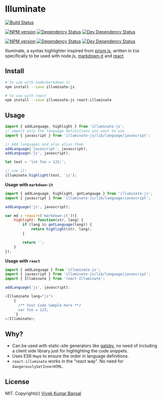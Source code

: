 # Illuminate

[![Build Status](http://img.shields.io/travis/vkbansal/illuminate-js/master.svg?style=flat-square)](https://travis-ci.org/vkbansal/illuminate-js)

[![NPM version](http://img.shields.io/npm/v/illuminate-js.svg?style=flat-square)](https://npmjs.org/package/illuminate-js)
[![Dependency Status](https://david-dm.org/vkbansal/illuminate-js/status.svg?style=flat-square)](https://david-dm.org/vkbansal/illuminate-js?path=packages/illuminate-js)
[![Dev Dependency Status](https://david-dm.org/vkbansal/illuminate-js/dev-status.svg?style=flat-square&path=packages/illuminate-js)](https://david-dm.org/vkbansal/illuminate-js?type=dev&path=packages/illuminate-js)

[![NPM version](http://img.shields.io/npm/v/react-illuminate.svg?style=flat-square)](https://npmjs.org/package/illuminate-js)
[![Dependency Status](https://david-dm.org/vkbansal/illuminate-js/status.svg?style=flat-square&path=packages/react-illuminate)](https://david-dm.org/vkbansal/react-illuminate?path=packages/react-illuminate)
[![Dev Dependency Status](https://david-dm.org/vkbansal/illuminate-js/dev-status.svg?style=flat-square&path=packages/react-illuminate)](https://david-dm.org/vkbansal/react-illuminate?type=dev&path=packages/react-illuminate)

Illuminate, a syntax highlighter inspired from [prism.js](http://prismjs.com), written in `ES6`
specifically to be used with node.js, [markdown-it](https://github.com/markdown-it/markdown-it) and
[react](http://facebook.github.io/react/)

## Install

```bash
# to use with node/markdown-it
npm install --save illuminate-js

# to use with react
npm install --save illuminate-js react-illuminate
```

## Usage

```js
import { addLanguage, highlight } from 'illuminate-js';
// import only the language definitions you want to use
import { javascript } from 'illuminate-js/lib/language/javascript';

// Add languages and also alias them
addLanguage('javascript', javascript);
addLanguage('js', javascript);

let text = 'let foo = 123;';

// use it!
illuminate.highlight(text, 'js');
```

**Usage with `markdown-it`**

```js
import { addLanguage, highlight, getLangauge } from 'illuminate-js';
import { javascript } from 'illuminate-js/lib/language/javascript';

addLanguage('js', javascript);

var md = require('markdown-it')({
    highlight: function(str, lang) {
        if (lang && getLanguage(lang)) {
            return highlight(str, lang);
        }

        return '';
    }
});
```

**Usage with `react`**

```js
import { addLanguage } from 'illuminate-js';
import { javascript } from 'illuminate-js/lib/language/javascript';
import { Illuminate } from 'react-Illuminate';

addLanguage('js', javascript);

<Illuminate lang="js">
    {`
      /** Your Code Sample here **/
      var foo = 123;
    `}
</Illuminate>;
```

## Why?

* Can be used with static-site generators like [gatsby](https://github.com/gatsbyjs/gatsby), no need
  of including a client side library just for highlighting the code snippets.
* Uses ES6 `Map`s to ensure the order in language definitions.
* `react-illuminate` works in the "react way". No need for `dangerouslySetInnerHTML`.

## License

MIT. Copyright(c) [Vivek Kumar Bansal](http://vkbansal.me/)
